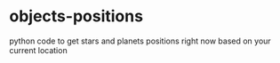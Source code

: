 # objects-positions
python code to get stars and planets positions right now based on your current location
